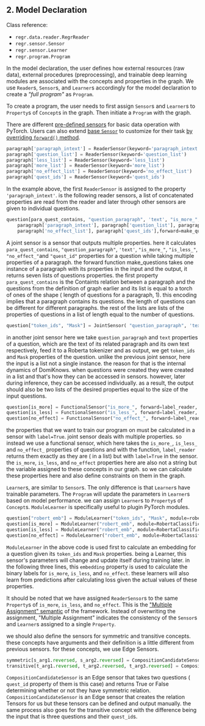 
## 2. Model Declaration

Class reference:

- `regr.data.reader.RegrReader`
- `regr.sensor.Sensor`
- `regr.sensor.Learner`
- `regr.program.Program`

In the model declaration, the user defines how external resources (raw data), external procedures (preprocessing), and trainable deep learning modules are associated with the concepts and properties in the graph.
We use `Reader`s, `Sensor`s, and `Learner`s accordingly for the model declaration to create a *"full program"* as `Program`.

To create a program, the user needs to first assign `Sensor`s and `Learner`s to `Property`s of `Concept`s in the graph. Then initiate a `Program` with the graph.

There are different [pre-defined sensors](./apis/sensor/PYTORCH.md) for basic data operation with PyTorch. Users can also extend [base `Sensor`](./apis/SENSORS.md) to customize for their task [by overriding `forward()` method](developer/MODEL.md#overriding-forward).

```python
paragraph['paragraph_intext'] = ReaderSensor(keyword='paragraph_intext')
paragraph['question_list'] = ReaderSensor(keyword='question_list')
paragraph['less_list'] = ReaderSensor(keyword='less_list')
paragraph['more_list'] = ReaderSensor(keyword='more_list')
paragraph['no_effect_list'] = ReaderSensor(keyword='no_effect_list')
paragraph['quest_ids'] = ReaderSensor(keyword='quest_ids')

```

In the example above, the first `ReaderSensor` is assigned to the property `'paragraph_intext'`.
is the following reader sensors, a list of concatenated properties are read from the reader and later through other sensors are given to individual questions.

```python
question[para_quest_contains, "question_paragraph", 'text', "is_more_", "is_less_", "no_effect_", "quest_id"] = JointSensor(
    paragraph['paragraph_intext'], paragraph['question_list'], paragraph['less_list'], paragraph['more_list'],
    paragraph['no_effect_list'], paragraph['quest_ids'],forward=make_questions)
```

A joint sensor is a sensor that outputs multiple properties. here it calculates `para_quest_contains`, `"question_paragraph"`, `'text'`, `"is_more_"`, `"is_less_"`, `"no_effect_"`and `"quest_id"` properties for a question while taking multiple properties of a paragraph. the forward function make_questions takes one instance of a paragraph with its properties in the input and the output, it returns seven lists of questions properties.
the first property `para_quest_contains` is the Containts relation between a paragraph and the questions from the definition of graph earlier and its list is equal to a torch of ones of the shape ( length of questions for a paragraph, 1). this encoding implies that a paragraph contains its questions. the length of questions can be different for different paragraphs.
the rest of the lists are lists of the properties of questions in a list of length equal to the number of questions.

```python
question["token_ids", "Mask"] = JointSensor( "question_paragraph", 'text',forward=RobertaTokenizer())
```
in another joint sensor here we take `question_paragraph` and `text` properties of a question, which are the text of its related paragraph and its own text respectively, feed it to a Roberta tokenizer and as output, we get `token_ids` and `Mask` properties of the question. unlike the previous joint sensor, here the input is a list not a single instance. the reason for that is the internal dynamics of DomiKnows. when questions were created they were created in a list and that's how they can be accessed in sensors. however, later during inference, they can be accessed individually. as a result, the output should also be two lists of the desired properties equal to the size of the input questions.


```python
question[is_more] = FunctionalSensor("is_more_", forward=label_reader, label=True)
question[is_less] = FunctionalSensor("is_less_", forward=label_reader, label=True)
question[no_effect] = FunctionalSensor("no_effect_", forward=label_reader, label=True)
```

the properties that we want to train our program on must be calculated in a sensor with `label=True`. joint sensor deals with multiple properties. so instead we use a functional sensor, which here takes the `is_more_`, `is_less_` and `no_effect_` properties of questions and with the function, `label_reader` returns them exactly as they are ( in a list) but with `label=True` in the sensor. the `is_more`, `is_less`, and `no_effect` properties here are also not a string but the variable assigned to these concepts in our graph. so we can calculate these properties here and also define constraints on them in the graph.

`Learner`s, are similar to `Sensor`s. The only difference is that `Learner`s have trainable parameters. The `Program` will update the parameters in `Learner`s based on model performance. we can assign `Learner`s to `Property`s of `Concept`s. `ModuleLearner` is specifically useful to plugin PyTorch modules.


```python
question["robert_emb"] = ModuleLearner("token_ids", "Mask", module=roberta_model)
question[is_more] = ModuleLearner("robert_emb", module=RobertaClassificationHead(roberta_model.last_layer_size))
question[is_less] = ModuleLearner("robert_emb", module=RobertaClassificationHead(roberta_model.last_layer_size))
question[no_effect] = ModuleLearner("robert_emb", module=RobertaClassificationHead(roberta_model.last_layer_size))
```

`ModuleLearner` in the above code is used first to calculate an embedding for a question given its `token_ids` and `Mask` properties. being a Learner, this sensor's parameters will change and update itself during training later. in the following three lines, this `embedding` property is used to calculate the binary labels for `is_more`, `is_less`, and `no_effect`. these learners will also learn from predictions after calculating loss given the actual values of these properties.

It should be noted that we have assigned `ReaderSensor`s to the same `Property`s of `is_more`, `is_less`, and `no_effect`.
This is the ["Multiple Assignment" semantic](MODEL.md#multiple-assigment-convention) of the framework.
Instead of overwriting the assignment, "Multiple Assignment" indicates the consistency of the `Sensor`s and `Learner`s assigned to a single `Property`.

we should also define the sensors for symmetric and transitive concepts. these concepts have arguments and their definition is a little different from previous sensors. for these concepts, we use Edge Sensors.

```python
symmetric[s_arg1.reversed, s_arg2.reversed] = CompositionCandidateSensor(question['quest_id'],relations=(s_arg1.reversed, s_arg2.reversed),forward=guess_pair)
transitive[t_arg1.reversed, t_arg2.reversed, t_arg3.reversed] = CompositionCandidateSensor(question['quest_id'],relations=(t_arg1.reversed,t_arg2.reversed,t_arg3.reversed),forward=guess_triple)
```

`CompositionCandidateSensor` is an Edge sensor that takes two questions ( `quest_id` property of them is this case) and returns True or False determining whether or not they have symmetric relation. `CompositionCandidateSensor` is an Edge sensor that creates the relation Tensors for us but these tensors can be defined and output manually.
the same process also goes for the transitive concept with the difference being the input that is three questions and their `quest_id`s.
